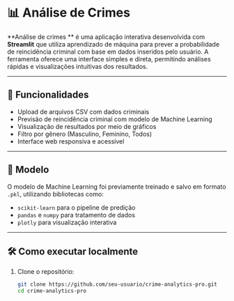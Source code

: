 # 📊 Análise de Crimes 

**Análise de crimes ** é uma aplicação interativa desenvolvida com **Streamlit** que utiliza aprendizado de máquina para prever a probabilidade de reincidência criminal com base em dados inseridos pelo usuário. A ferramenta oferece uma interface simples e direta, permitindo análises rápidas e visualizações intuitivas dos resultados.

---

## 🚀 Funcionalidades

- Upload de arquivos CSV com dados criminais
- Previsão de reincidência criminal com modelo de Machine Learning
- Visualização de resultados por meio de gráficos
- Filtro por gênero (Masculino, Feminino, Todos)
- Interface web responsiva e acessível

---

## 🧠 Modelo

O modelo de Machine Learning foi previamente treinado e salvo em formato `.pkl`, utilizando bibliotecas como:

- `scikit-learn` para o pipeline de predição
- `pandas` e `numpy` para tratamento de dados
- `plotly` para visualização interativa

---

## 🛠 Como executar localmente

1. Clone o repositório:
   ```bash
   git clone https://github.com/seu-usuario/crime-analytics-pro.git
   cd crime-analytics-pro
